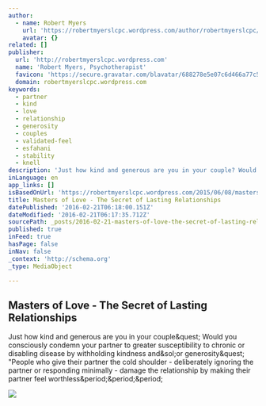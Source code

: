 ```yaml
---
author:
  - name: Robert Myers
    url: 'https://robertmyerslcpc.wordpress.com/author/robertmyerslcpc/'
    avatar: {}
related: []
publisher:
  url: 'http://robertmyerslcpc.wordpress.com'
  name: 'Robert Myers, Psychotherapist'
  favicon: 'https://secure.gravatar.com/blavatar/688278e5e07c6d466a77c5f589a7596f?s=16'
  domain: robertmyerslcpc.wordpress.com
keywords:
  - partner
  - kind
  - love
  - relationship
  - generosity
  - couples
  - validated-feel
  - esfahani
  - stability
  - knell
description: 'Just how kind and generous are you in your couple? Would you consciously condemn your partner to greater susceptibility to chronic or disabling disease by withholding kindness and/or generosity? "People who give their partner the cold shoulder - deliberately ignoring the partner or responding minimally - damage the relationship by making their partner feel worthless...'
inLanguage: en
app_links: []
isBasedOnUrl: 'https://robertmyerslcpc.wordpress.com/2015/06/08/masters-of-love-the-secret-of-lasting-relationships/'
title: Masters of Love - The Secret of Lasting Relationships
datePublished: '2016-02-21T06:18:00.151Z'
dateModified: '2016-02-21T06:17:35.712Z'
sourcePath: _posts/2016-02-21-masters-of-love-the-secret-of-lasting-relationships.md
published: true
inFeed: true
hasPage: false
inNav: false
_context: 'http://schema.org'
_type: MediaObject

---
```

<article style=""><h1>Masters of Love - The Secret of Lasting Relationships</h1><p>Just how kind and generous are you in your couple&amp;quest; Would you consciously condemn your partner to greater susceptibility to chronic or disabling disease by withholding kindness and&amp;sol;or generosity&amp;quest; "People who give their partner the cold shoulder - deliberately ignoring the partner or responding minimally - damage the relationship by making their partner feel worthless&amp;period;&amp;period;&amp;period;</p><img src="https://secure.gravatar.com/blavatar/1b5a63d4f90cf8dfec98224763e422bc?s=200&amp;ts=1456035454" /></article>